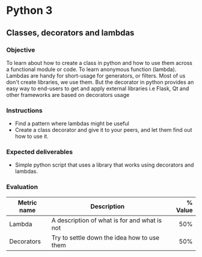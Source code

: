 # Python 3
## Classes, decorators and lambdas

### Objective
To learn about how to create a class in python and how to use them across a functional module or code.
To learn anonymous function (lambda). Lambdas are handy for short-usage for generators, or filters.
Most of us don't create libraries, we use them. But the decorator in python provides an easy way
to end-users to get and apply external libraries i.e Flask, Qt and other frameworks are based on 
decorators usage

### Instructions

- Find a pattern where lambdas might be useful 
- Create a class decorator and give it to your peers, and let them find out how to use it. 

### Expected deliverables
- Simple python script that uses a library that works using decorators and lambdas. 

### Evaluation

| Metric name | Description | % Value |
| ----------- |-------------| -------:|
| Lambda | A description of what is for and what is not | 50% |
| Decorators  | Try to settle down the idea how to use them | 50% |

